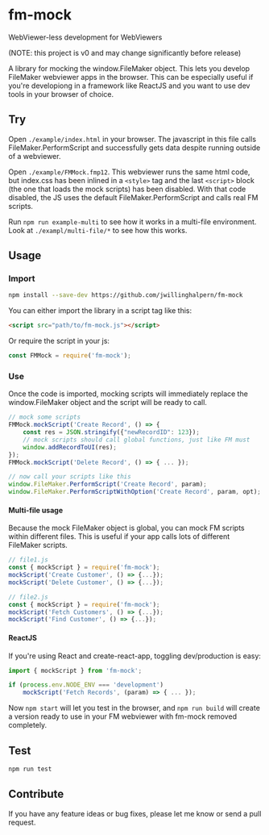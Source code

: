 # fm-mock

WebViewer-less development for WebViewers

(NOTE: this project is v0 and may change significantly before release)

A library for mocking the window.FileMaker object. This lets you develop FileMaker webviewer apps in the browser.
This can be especially useful if you're developiong in a framework like ReactJS and you want to use dev tools in your browser of choice.

## Try

Open `./example/index.html` in your browser. The javascript in this file calls FileMaker.PerformScript and successfully gets data despite running outside of a webviewer.

Open `./example/FMMock.fmp12`. This webviewer runs the same html code, but index.css has been inlined in a `<style>` tag and the last `<script>` block (the one that loads the mock scripts) has been disabled. With that code disabled, the JS uses the default FileMaker.PerformScript and calls real FM scripts.

Run `npm run example-multi` to see how it works in a multi-file environment. Look at `./exampl/multi-file/*` to see how this works.

## Usage

### Import

```sh
npm install --save-dev https://github.com/jwillinghalpern/fm-mock
```

You can either import the library in a script tag like this:

```html
<script src="path/to/fm-mock.js"></script>
```

Or require the script in your js:

```javascript
const FMMock = require('fm-mock');
```

### Use

Once the code is imported, mocking scripts will immediately replace the window.FileMaker object and the script will be ready to call.

```javascript
// mock some scripts
FMMock.mockScript('Create Record', () => {
    const res = JSON.stringify({"newRecordID": 123});
    // mock scripts should call global functions, just like FM must
    window.addRecordToUI(res);
});
FMMock.mockScript('Delete Record', () => { ... });

// now call your scripts like this
window.FileMaker.PerformScript('Create Record', param);
window.FileMaker.PerformScriptWithOption('Create Record', param, opt);
```

#### Multi-file usage

Because the mock FileMaker object is global, you can mock FM scripts within different files. This is useful if your app calls lots of different FileMaker scripts.

```javascript
// file1.js
const { mockScript } = require('fm-mock');
mockScript('Create Customer', () => {...});
mockScript('Delete Customer', () => {...});

// file2.js
const { mockScript } = require('fm-mock');
mockScript('Fetch Customers', () => {...});
mockScript('Find Customer', () => {...});
```

#### ReactJS

If you're using React and create-react-app, toggling dev/production is easy:

```javascript
import { mockScript } from 'fm-mock';

if (process.env.NODE_ENV === 'development')
    mockScript('Fetch Records', (param) => { ... });
```

Now `npm start` will let you test in the browser, and `npm run build` will create a version ready to use in your FM webviewer with fm-mock removed completely.

## Test

```sh
npm run test
```

## Contribute

If you have any feature ideas or bug fixes, please let me know or send a pull request.
